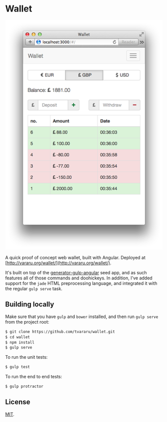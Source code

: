 Wallet
===

<p align="center">
  <img src="screenshot.png" alt="Screenshot">
</p>

A quick proof of concept web wallet, built with Angular. Deployed at [http://vararu.org/wallet/](http://vararu.org/wallet/).

It's built on top of the [generator-gulp-angular](https://github.com/Swiip/generator-gulp-angular) seed app, and as such features all of those commands and doohickeys. In addition, I've added support for the `jade` HTML preprocessing language, and integrated it with the regular `gulp serve` task.

## Building locally

Make sure that you have `gulp` and `bower` installed, and then run `gulp serve` from the project root:

```bash
$ git clone https://github.com/tvararu/wallet.git
$ cd wallet
$ npm install
$ gulp serve
```

To run the unit tests:

```bash
$ gulp test
```

To run the end to end tests:

```bash
$ gulp protractor
```

## License

[MIT](license.txt).
